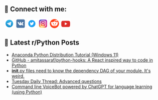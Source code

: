 ## 🔎 Connect with me:
[<img src="https://github.com/bullbesh/bullbesh/blob/main/images/Telegram.png" width="32" height="32" />](https://t.me/bullbesh)
[<img src="https://github.com/bullbesh/bullbesh/blob/main/images/VK.png" width="32" height="32" />](https://vk.com/bullbesh)
[<img src="https://github.com/bullbesh/bullbesh/blob/main/images/Twitter.png" width="32" height="32" />](https://twitter.com/bullbesh1)
[<img src="https://github.com/bullbesh/bullbesh/blob/main/images/Instagram.png" width="32" height="32" />](https://www.instagram.com/bullbesh)
[<img src="https://github.com/bullbesh/bullbesh/blob/main/images/Reddit.png" width="32" height="32" />](https://www.reddit.com/user/bullbesh)
[<img src="https://github.com/bullbesh/bullbesh/blob/main/images/YouTube.png" width="32" height="32" />](https://www.youtube.com/channel/UCtfjRs6uzgq5mfm8S06WTcg)

## 📕 Latest r/Python Posts
<!-- BLOG-POST-LIST:START -->
- [Anaconda Python Distribution Tutorial &lpar;Windows 11&rpar;](https://www.reddit.com/r/Python/comments/164ecpr/anaconda_python_distribution_tutorial_windows_11/)
- [GitHub - amitassaraf/python-hooks: A React inspired way to code in Python](https://www.reddit.com/r/Python/comments/164ct73/github_amitassarafpythonhooks_a_react_inspired/)
- [__init__.py files need to know the dependency DAG of your module. It&#39;s weird.](https://www.reddit.com/r/Python/comments/164cj87/init_py_files_need_to_know_the_dependency_dag_of/)
- [Tuesday Daily Thread: Advanced questions](https://www.reddit.com/r/Python/comments/1642hi5/tuesday_daily_thread_advanced_questions/)
- [Command line VoiceBot powered by ChatGPT for language learning &lpar;using Python&rpar;](https://www.reddit.com/r/Python/comments/1640b9z/command_line_voicebot_powered_by_chatgpt_for/)
<!-- BLOG-POST-LIST:END -->
